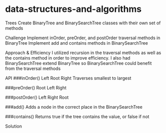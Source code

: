 # data-structures-and-algorithms
Trees
Create BinaryTree and BinarySearchTree classes with their own set of methods

Challenge
Implement inOrder, preOrder, and postOrder traversal methods in BinaryTree Implement add and contains methods in BinarySearchTree

Approach & Efficiency
I utilized recursion in the traversal methods as well as the contains method in order to improve efficiency. I also had BinarySearchTree extend BinaryTree so BinarySearchTree could benefit from the traversal methods

API
###inOrder() Left Root Right Traverses smallest to largest

###preOrder() Root Left Right

###postOrder() Left Right Root

###add() Adds a node in the correct place in the BinarySearchTree

###contains() Returns true if the tree contains the value, or false if not

Solution
![]()